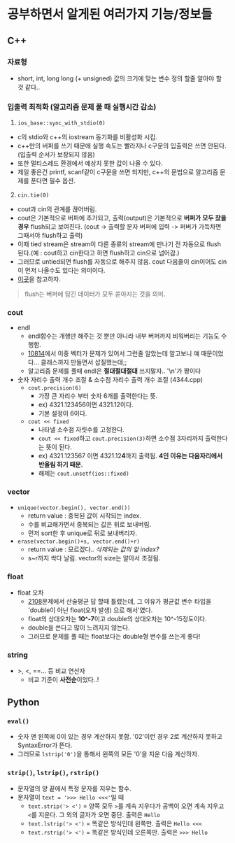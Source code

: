 # 공부하면서 알게된 여러가지 기능/정보들

## C++
### 자료형
- short, int, long long (+ unsigned) 값의 크기에 맞는 변수 정의 할줄 알아야 할 것 같다..

### 입출력 최적화 (알고리즘 문제 풀 때 실행시간 감소)
1. `ios_base::sync_with_stdio(0)`
  - c의 stdio와 c++의 iostream 동기화를 비활성화 시킴.
  - c++만의 버퍼를 쓰기 때문에 실행 속도는 빨라지나 c구문의 입출력은 쓰면 안된다.(입출력 순서가 보장되지 않음)
  - 또한 멀티스레드 환경에서 예상치 못한 값이 나올 수 있다.
  - 제일 좋은건 printf, scanf같이 c구문을 쓰면 되지만, c++의 문법으로 알고리즘 문제를 푼다면 필수 옵션.
2. `cin.tie(0)`
  - cout과 cin의 관계를 끊어버림.
  - cout은 기본적으로 버퍼에 추가되고, 출력(output)은 기본적으로 **버퍼가 모두 찼을 경우** flush되고 보여진다. (cout -> 출력할 문자 버퍼에 입력 -> 퍼버가 가득차면 그때서야 flush하고 출력)
  - 이때 tied stream은 stream이 다른 종류의 stream에 만나기 전 자동으로 flush 된다.(예 : cout하고 cin한다고 하면 flush하고 cin으로 넘어감.)
  - 그러므로 untied되면 flush를 자동으로 해주지 않음. cout 다음줄이 cin이어도 cin이 먼저 나올수도 있다는 의미이다.
  - [이곳](https://stackoverflow.com/questions/31162367/significance-of-ios-basesync-with-stdiofalse-cin-tienull)을 참고하자.
> flush는 버퍼에 담긴 데이터가 모두 쏟아지는 것을 의미.

### cout
- endl
  - endl함수는 개행만 해주는 것 뿐만 아니라 내부 버퍼까지 비워버리는 기능도 수행함.
  - [10814](https://www.acmicpc.net/problem/10814)에서 이중 벡터가 문제가 있어서 그런줄 알았는데 알고보니 얘 때문이었다... 클래스까지 만들면서 삽질했는데;;
  - 알고리즘 문제를 풀때 endl은 **절대절대절대** 쓰지말자.. '\n'가 짱이다
- 숫자 자리수 출력 개수 조절 & 소수점 자리수 출력 개수 조절 (4344.cpp)
  - `cout.precision(6)`
    - 가장 큰 자리수 부터 숫자 6개를 출력한다는 뜻.
	- ex) 4321.123456이면 4321.12이다.
	- 기본 설정이 6이다.
  - `cout << fixed`
    - 나타낼 소수점 자릿수를 고정한다.
	- `cout << fixed`하고 `cout.precision(3)`하면 소수점 3자리까지 출력한다는 뜻이 된다.
	- ex) 4321.123567 이면 4321.12**4**까지 출력됨. **4인 이유는 다음자리에서 반올림 하기 때문.**
	- 해제는 `cout.unsetf(ios::fixed)`
	
### vector
- `unique(vector.begin(), vector.end())`
  - return value : 중복된 값이 시작되는 index.
  - 수를 비교해가면서 중복되는 값은 뒤로 보내버림.
  - 먼저 sort한 후 unique로 뒤로 보내버리자.
- `erase(vector.begin()+s, vector.end()+r)`
  - return value : 모르겠다.. _삭제되는 값의 앞 index?_
  - s~r까지 싹다 날림. vector의 size는 알아서 조정됨.
  
### float
- float 오차
  - [2108](https://www.acmicpc.net/problem/2108)문제에서 산술평균 답 할때 틀렸는데, 그 이유가 평균값 변수 타입을 'double이 아닌 float(오차 발생) 으로 해서'였다.
  - float의 상대오차는 **10^-7**이고 double의 상대오차는 10^-15정도이다.
  - double을 쓴다고 많이 느려지지 않는다. 
  - 그러므로 문제를 풀 때는 float보다는 double형 변수를 쓰는게 좋다!

### string
- \>, \<, ==... 등 비교 연산자
  - 비교 기준이 **사전순**이었다..!

## Python
### `eval()`
  - 숫자 맨 왼쪽에 0이 있는 경우 계산하지 못함. '02'이런 경우 2로 계산하지 못하고 SyntaxError가 뜬다.
  - 그러므로 `lstrip('0')`을 통해서 왼쪽의 모든 '0'을 지운 다음 계산하자.

### `strip()`, `lstrip()`, `rstrip()`
  - 문자열의 양 끝에서 특정 문자를 지우는 함수.
  - 문자열이 `text = '>>> Hello <<<'`일 때
  	- `text.strip('> <')` = 양쪽 모두 `>`를 계속 지우다가 공백이 오면 계속 지우고 `<`를 지운다. 그 외의 글자가 오면 중단. 출력은 `Hello`
	- `text.lstrip('> <')` = 똑같은 방식인데 왼쪽만. 출력은 `Hello <<<`
	- `text.rstrip('> <')` = 똑같은 방식인데 오른쪽만. 출력은 `>>> Hello`
